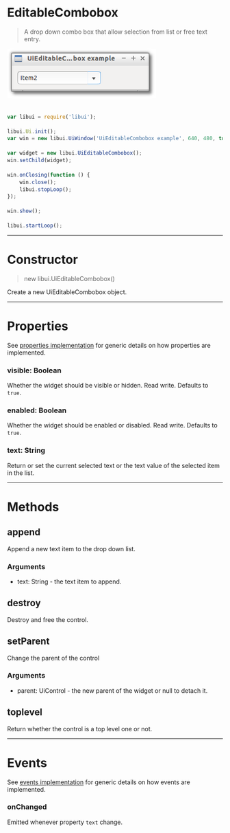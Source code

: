 
# EditableCombobox

> A drop down combo box that allow selection from list or free text entry.

![UiEditableCombobox example](media/UiEditableCombobox.png)

```js

var libui = require('libui');

libui.Ui.init();
var win = new libui.UiWindow('UiEditableCombobox example', 640, 480, true);

var widget = new libui.UiEditableCombobox();
win.setChild(widget);

win.onClosing(function () {
	win.close();
	libui.stopLoop();
});

win.show();

libui.startLoop();

```

---

# Constructor

> new libui.UiEditableCombobox()

Create a new UiEditableCombobox object.

---

# Properties

See [properties implementation](properties.md) for generic details on how properties are implemented.


### visible: Boolean

Whether the widget should be visible or hidden. 
Read write.
Defaults to `true`.



### enabled: Boolean

Whether the widget should be enabled or disabled. 
Read write.
Defaults to `true`.



### text: String

Return or set the current selected text or the text value of the selected item in the list.




---

# Methods


## append

Append a new text item to the drop down list.


### Arguments

* text: String - the text item to append.



## destroy

Destroy and free the control.




## setParent

Change the parent of the control


### Arguments

* parent: UiControl - the new parent of the widget or null to detach it.



## toplevel

Return whether the control is a top level one or not.




---

# Events

See [events implementation](events.md) for generic details on how events are implemented.


### onChanged

Emitted whenever property `text` change.





